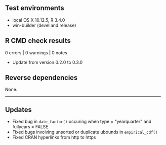## Test environments
* local OS X 10.12.5, R 3.4.0
* win-builder (devel and release)

## R CMD check results
0 errors | 0 warnings | 0 notes

* Update from version 0.2.0 to 0.3.0

## Reverse dependencies

None.

---

## Updates

- Fixed bug in `date_factor()` occuring when type = "yearquarter" and fullyears = FALSE
- Fixed bugs involving unsorted or duplicate ubounds in `empirical_cdf()`
- Fixed CRAN hyperlinks from http to https